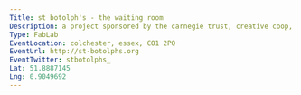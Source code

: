 ```yaml
---
Title: st botolph's - the waiting room
Description: a project sponsored by the carnegie trust, creative coop, and colchester school of art - this began as a regeneration initiative and will seek to co-locate libraries and hacker/maker spaces.
Type: FabLab
EventLocation: colchester, essex, CO1 2PQ
EventUrl: http://st-botolphs.org
EventTwitter: stbotolphs_
Lat: 51.8887145
Lng: 0.9049692
---
```

